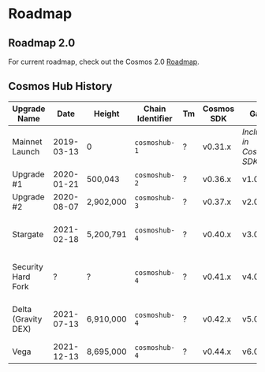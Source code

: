 <!--
order: false
parent:
  order: 8
-->

# Roadmap

## Roadmap 2.0

For current roadmap, check out the Cosmos 2.0 [Roadmap](./cosmos-hub-roadmap-2.0.md).

## Cosmos Hub History

| Upgrade Name        | Date          | Height    | Chain Identifier | Tm      | Cosmos SDK | Gaia                     | IBC                      |
|---------------------|---------------|-----------|---------------|------------|------------|--------------------------|--------------------------|
| Mainnet Launch      | 2019-03-13    | 0         | `cosmoshub-1` | ?          | v0.31.x    | _Included in Cosmos SDK_ | n/a                      |
| Upgrade #1          | 2020-01-21    | 500,043   | `cosmoshub-2` | ?          | v0.36.x    | v1.0.x                   | n/a                      |
| Upgrade #2          | 2020-08-07    | 2,902,000 | `cosmoshub-3` | ?          | v0.37.x    | v2.0.x                   | n/a                      |
| Stargate            | 2021-02-18    | 5,200,791 | `cosmoshub-4` | ?          | v0.40.x    | v3.0.x                   | _Included in Cosmos SDK_ |
| Security Hard Fork  | ?             | ?         | `cosmoshub-4` | ?          | v0.41.x    | v4.0.x                   | _Included in Cosmos SDK_ |
| Delta (Gravity DEX) | 2021-07-13    | 6,910,000 | `cosmoshub-4` | ?          | v0.42.x    | v5.0.x                   | _Included in Cosmos SDK_ |
| Vega                | 2021-12-13    | 8,695,000 | `cosmoshub-4` | ?          | v0.44.x    | v6.0.x                   | v2.0.0                   |




